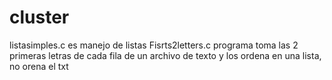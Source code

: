 # cluster

listasimples.c es manejo de listas
Fisrts2letters.c programa toma las 2 primeras letras de cada fila de un archivo de texto y los ordena en una lista, no orena el txt
